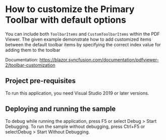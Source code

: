 # How to customize the Primary Toolbar with default options
You can include both `ToolbarItems` and `CustomToolbarItems` within the PDF Viewer. The given example demonstrate how to add customized items between the default toolbar items by specifying the correct index value for adding them to the toolbar

Documentation: https://blazor.syncfusion.com/documentation/pdfviewer-2/toolbar-customization

## Project pre-requisites
To run this application, you need Visual Studio 2019 or later versions.

## Deploying and running the sample
To debug while running the application, press F5 or select Debug > Start Debugging. To run the sample without debugging, press Ctrl+F5 or selectDebug > Start Without Debugging.